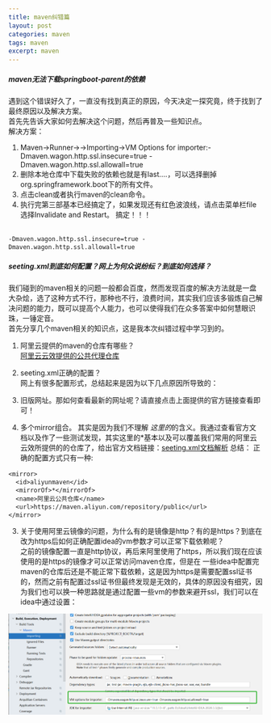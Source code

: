 ```yaml
---
title: maven纠错篇
layout: post
categories: maven
tags: maven
excerpt: maven
---
```

##### maven无法下载springboot-parent的依赖
遇到这个错误好久了，一直没有找到真正的原因，今天决定一探究竟，终于找到了最终原因以及解决方案。   
首先先告诉大家如何去解决这个问题，然后再普及一些知识点。   
解决方案：   
1. Maven->Runner->->Importing->VM Options for importer:-Dmaven.wagon.http.ssl.insecure=true -Dmaven.wagon.http.ssl.allowall=true   
2. 删除本地仓库中下载失败的依赖也就是有last....，可以选择删掉org.springframework.boot下的所有文件。    
3. 点击clean或者执行maven的clean命令。   
4. 执行完第三部基本已经搞定了，如果发现还有红色波浪线，请点击菜单栏file选择Invalidate and Restart。 搞定！！！         

 


```

-Dmaven.wagon.http.ssl.insecure=true -Dmaven.wagon.http.ssl.allowall=true

```   

##### seeting.xml到底如何配置？网上为何众说纷纭？到底如何选择？   
我们碰到的maven相关的问题一般都会百度，然而发现百度的解决方法就是一盘大杂烩，选了这种方式不行，那种也不行，浪费时间，其实我们应该多锻炼自己解决问题的能力，既可以提高个人能力，也可以使得我们在众多答案中如何慧眼识珠，一锤定音。   
首先分享几个maven相关的知识点，这是我本次纠错过程中学习到的。   
1. 阿里云提供的maven的仓库有哪些？   
[阿里云云效提供的公共代理仓库](https://maven.aliyun.com/mvn/guide)

2. seeting.xml正确的配置？   
网上有很多配置形式，总结起来是因为以下几点原因所导致的：   
1. 旧版网址。那如何查看最新的网址呢？请直接点击上面提供的官方链接查看即可！   
2. 多个mirror组合。 其实是因为我们不理解  <mirrorOf>*</mirrorOf>这里的*的含义。我通过查看官方文档以及作了一些测试发现，其实这里的*基本以及可以覆盖我们常用的阿里云云效所提供的的仓库了，给出官方文档链接：[seeting.xml文档解析](https://maven.apache.org/guides/mini/guide-mirror-settings.html)
总结： 正确的配置方式只有一种:      
  

   
```
<mirror>
  <id>aliyunmaven</id>
  <mirrorOf>*</mirrorOf>
  <name>阿里云公共仓库</name>
  <url>https://maven.aliyun.com/repository/public</url>
</mirror>

```   

3. 关于使用阿里云镜像的问题，为什么有的是镜像是http？有的是https？到底在改为https后如何正确配置idea的vm参数才可以正常下载依赖呢？   
之前的镜像配置一直是http协议，再后来阿里使用了https，所以我们现在应该使用的是https的镜像才可以正常访问maven仓库，但是在 一些idea中配置完maven的仓库后还是不能正常下载依赖，这是因为https是需要配置ssl证书的，然而之前有配置过ssl证书但最终发现是无效的，具体的原因没有细究，因为我们也可以换一种思路就是通过配置一些vm的参数来避开ssl，我们可以在idea中通过设置：      

![maven配置忽略SSL证书](/assets/maven配置忽略SSl证书.png)   

   






		
			
 







   










 




   

